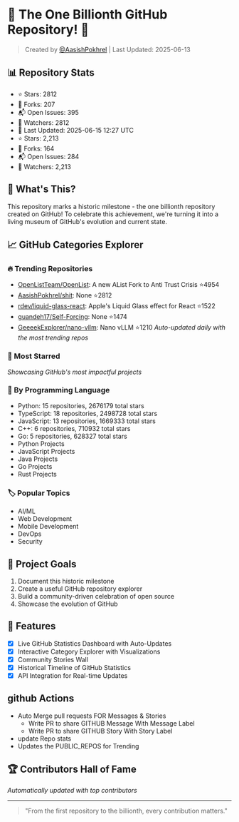 # 🎉 The One Billionth GitHub Repository! 🎉

> Created by [@AasishPokhrel](https://github.com/AasishPokhrel) | Last Updated: 2025-06-13

## 📊 Repository Stats
- ⭐ Stars: 2812
- 🍴 Forks: 207
- 📬 Open Issues: 395
- 👀 Watchers: 2812
- 📅 Last Updated: 2025-06-15 12:27 UTC
- ⭐ Stars: 2,213
- 🍴 Forks: 164
- 📬 Open Issues: 284
- 👀 Watchers: 2,213

## 🎯 What's This?
This repository marks a historic milestone - the one billionth repository created on GitHub! To celebrate this achievement, we're turning it into a living museum of GitHub's evolution and current state.

## 📈 GitHub Categories Explorer

### 🔥 Trending Repositories
- [OpenListTeam/OpenList](https://github.com/OpenListTeam/OpenList): A new AList Fork to Anti Trust Crisis ⭐4954
- [AasishPokhrel/shit](https://github.com/AasishPokhrel/shit): None ⭐2812
- [rdev/liquid-glass-react](https://github.com/rdev/liquid-glass-react): Apple's Liquid Glass effect for React ⭐1522
- [guandeh17/Self-Forcing](https://github.com/guandeh17/Self-Forcing): None ⭐1474
- [GeeeekExplorer/nano-vllm](https://github.com/GeeeekExplorer/nano-vllm): Nano vLLM ⭐1210
*Auto-updated daily with the most trending repos*

### 🌟 Most Starred
*Showcasing GitHub's most impactful projects*

### 🎨 By Programming Language
- Python: 15 repositories, 2676179 total stars
- TypeScript: 18 repositories, 2498728 total stars
- JavaScript: 13 repositories, 1669333 total stars
- C++: 6 repositories, 710932 total stars
- Go: 5 repositories, 628327 total stars
- Python Projects
- JavaScript Projects
- Java Projects
- Go Projects
- Rust Projects

### 🏷️ Popular Topics
- AI/ML
- Web Development
- Mobile Development
- DevOps
- Security

## 🎯 Project Goals
1. Document this historic milestone
2. Create a useful GitHub repository explorer
3. Build a community-driven celebration of open source
4. Showcase the evolution of GitHub

## 🚀 Features
- [x] Live GitHub Statistics Dashboard with Auto-Updates
- [x] Interactive Category Explorer with Visualizations
- [x] Community Stories Wall
- [x] Historical Timeline of GitHub Statistics
- [x] API Integration for Real-time Updates

## github Actions
- Auto Merge pull requests FOR Messages & Stories
  - Write PR to share GITHUB Message With Message Label
  - Write PR to share GITHUB Story With Story Label
- update Repo stats
- Updates the PUBLIC_REPOS for Trending

## 🏆 Contributors Hall of Fame
*Automatically updated with top contributors*

---
> "From the first repository to the billionth, every contribution matters." 
